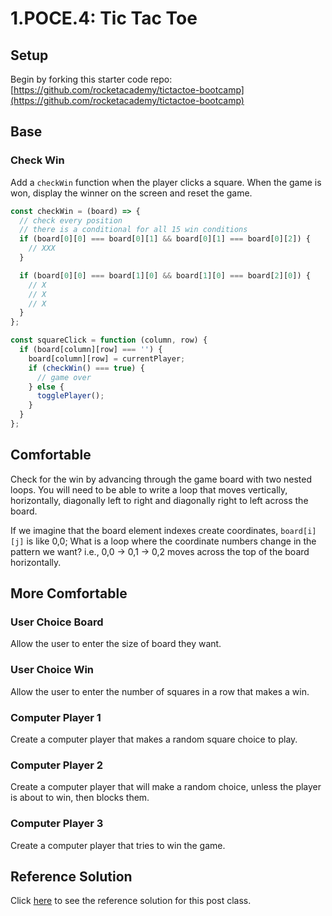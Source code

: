 # 1.POCE.4: Tic Tac Toe

## Setup

Begin by forking this starter code repo: [https://github.com/rocketacademy/tictactoe-bootcamp](https://github.com/rocketacademy/tictactoe-bootcamp)

## Base

### Check Win

Add a `checkWin` function when the player clicks a square. When the game is won, display the winner on the screen and reset the game.

```javascript
const checkWin = (board) => {
  // check every position
  // there is a conditional for all 15 win conditions
  if (board[0][0] === board[0][1] && board[0][1] === board[0][2]) {
    // XXX
  }

  if (board[0][0] === board[1][0] && board[1][0] === board[2][0]) {
    // X
    // X
    // X
  }
};

const squareClick = function (column, row) {
  if (board[column][row] === '') {
    board[column][row] = currentPlayer;
    if (checkWin() === true) {
      // game over
    } else {
      togglePlayer();
    }
  }
};
```

## Comfortable

Check for the win by advancing through the game board with two nested loops. You will need to be able to write a loop that moves vertically, horizontally, diagonally left to right and diagonally right to left across the board.

If we imagine that the board element indexes create coordinates, `board[i][j]` is like 0,0; What is a loop where the coordinate numbers change in the pattern we want? i.e., 0,0 -&gt; 0,1 -&gt; 0,2 moves across the top of the board horizontally.

## More Comfortable

### User Choice Board

Allow the user to enter the size of board they want.

### User Choice Win

Allow the user to enter the number of squares in a row that makes a win.

### Computer Player 1

Create a computer player that makes a random square choice to play.

### Computer Player 2

Create a computer player that will make a random choice, unless the player is about to win, then blocks them.

### Computer Player 3

Create a computer player that tries to win the game.

## Reference Solution

Click [here](https://github.com/rocketacademy/tictactoe-bootcamp/tree/solution-base) to see the reference solution for this post class.

